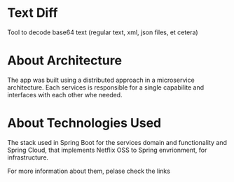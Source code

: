Text Diff
===================
Tool to decode base64 text (regular text, xml, json files, et cetera)

# About Architecture
The app was built using a distributed approach in a microservice architecture. Each services is responsible for a single capabilite and interfaces with each other whe needed.

# About Technologies Used
The stack used in Spring Boot for the services domain and functionality and Spring Cloud, that implements Netflix OSS to Spring envrionment, for infrastructure.

For more information about them, pelase check the links

